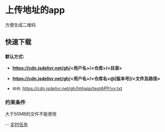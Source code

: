 # 上传地址的app
方便生成二维码

## 快速下载

### `默认方式`: 

* **https://cdn.jsdelivr.net/gh/<用户名>/<仓库>/<目录>**

* **https://cdn.jsdelivr.net/gh/<用户名>/<仓库名>@[版本号]/<文件及路径>**


* `样例`: https://cdn.jsdelivr.net/gh/hhhaiai/testAPP/vy.txt


### 约束条件

大于50MB的文件不能使用

-- [定时任务](https://github.com/TestJken66/UpdateTestApp)
